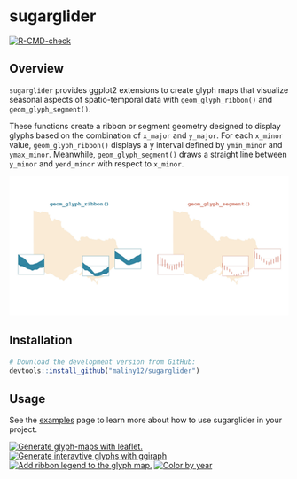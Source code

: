 
<!-- README.md is generated from README.Rmd. Please edit that file -->

# sugarglider

<!-- badges: start -->

[![R-CMD-check](https://github.com/maliny12/sugarglider/actions/workflows/R-CMD-check.yaml/badge.svg)](https://github.com/maliny12/sugarglider/actions/workflows/R-CMD-check.yaml)

<!-- badges: end -->

## Overview

`sugarglider` provides ggplot2 extensions to create glyph maps that
visualize seasonal aspects of spatio-temporal data with
`geom_glyph_ribbon()` and `geom_glyph_segment()`.

These functions create a ribbon or segment geometry designed to display
glyphs based on the combination of `x_major` and `y_major`. For each
`x_minor` value, `geom_glyph_ribbon()` displays a y interval defined by
`ymin_minor` and `ymax_minor`. Meanwhile, `geom_glyph_segment()` draws a
straight line between `y_minor` and `yend_minor` with respect to
`x_minor`.

![](man/figures/ribbon-segment-plot.jpeg)

## Installation

``` r
# Download the development version from GitHub:
devtools::install_github("maliny12/sugarglider")
```

## Usage

See the
[examples](https://maliny12.github.io/sugarglider/articles/Examples.html)
page to learn more about how to use sugarglider in your project.

<a href="https://maliny12.github.io/sugarglider/articles/Examples.html"><img width="350" height = "200" src="https://raw.githubusercontent.com/maliny12/sugarglider/main/man/figures/leaflet-train.jpg" alt="Generate glyph-maps with leaflet."></img></a>
<a href="https://maliny12.github.io/sugarglider/articles/sugarglider.html"><img width="350" height = "200" src="https://raw.githubusercontent.com/maliny12/sugarglider/main/man/figures/segment-girafe.jpeg" alt="Generate interavtive glyphs with ggiraph"></img></a>
<a href="https://maliny12.github.io/sugarglider/articles/Examples.html"><img width="350" height = "200" src="https://raw.githubusercontent.com/maliny12/sugarglider/main/man/figures/legend_plot.jpeg" alt="Add ribbon legend to the glyph map."></img></a>
<a href="https://maliny12.github.io/sugarglider/articles/Examples.html"><img width="350" height = "200" src="https://raw.githubusercontent.com/maliny12/sugarglider/main/man/figures/color-glyph.jpeg" alt="Color by year"></img></a>

